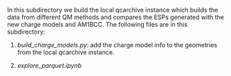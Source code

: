 In this subdirectory we build the local qcarchive instance which builds the data from different QM methods and compares
the ESPs generated with the new charge models and AM1BCC. 
The following files are in this subdirectory: 

1. *build_charge_models.py*: add the charge model info to the geometries from the local qcarchive instance. 

2. *explore_parquet.ipynb*